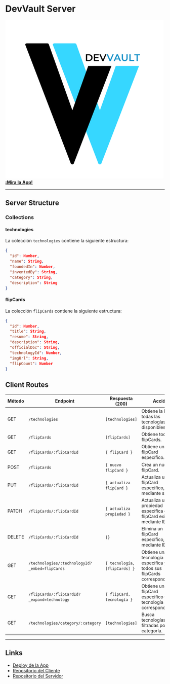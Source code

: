 # DevVault Server

[![App Logo](./logo.png)](https://devvaultproject.netlify.app)  
**[¡Mira la App!](https://devvaultproject.netlify.app)**

---

## Server Structure

### Collections

#### **technologies**

La colección `technologies` contiene la siguiente estructura:  
```json
{
  "id": Number,
  "name": String,
  "foundedIn": Number,
  "inventedBy": String,
  "category": String,
  "description": String
}
```
#### **flipCards**

La colección `flipCards` contiene la siguiente estructura:  
```json
{
  "id": Number,
  "title": String,
  "resume": String,
  "description": String,
  "officialDoc": String,
  "technologyId": Number,
  "imgUrl": String,
  "flipCount": Number
}
```

## Client Routes

| **Método** | **Endpoint**                                  | **Respuesta (200)**                 | **Acción**                                                                 |
|------------|-----------------------------------------------|-------------------------------------|-----------------------------------------------------------------------------|
| GET        | `/technologies`                               | `[technologies]`                    | Obtiene la lista de todas las tecnologías disponibles.                     |
| GET        | `/flipCards`                                  | `[flipCards]`                       | Obtiene todos los flipCards.                                               |
| GET        | `/flipCards/:flipCardId`                      | `{ flipCard }`                      | Obtiene un flipCard específico.                                            |
| POST       | `/flipCards`                                  | `{ nuevo flipCard }`                | Crea un nuevo flipCard.                                                    |
| PUT        | `/flipCards/:flipCardId`                      | `{ actualiza flipCard }`            | Actualiza un flipCard específico, mediante su ID.                          |
| PATCH      | `/flipCards/:flipCardId`                      | `{ actualiza propiedad }`           | Actualiza una propiedad específica de un flipCard existente, mediante ID.  |
| DELETE     | `/flipCards/:flipCardId`                      | `{}`                                | Elimina un flipCard específico, mediante ID.                               |
| GET        | `/technologies/:technologyId?_embed=flipCards`| `{ tecnología, [flipCards] }`       | Obtiene una tecnología específica y todos sus flipCards correspondientes.  |
| GET        | `/flipCards/:flipCardId?_expand=technology`   | `{ flipCard, tecnología }`          | Obtiene un flipCard específico y la tecnología correspondiente.            |
| GET        | `/technologies/category/:category`            | `[technologies]`                    | Busca tecnologías filtradas por categoría.                                 |

---

## Links

- [Deploy de la App](https://devvaultproject.netlify.app)
- [Repositorio del Cliente](https://github.com/HelixGuardi/dev-vault-client)
- [Repositorio del Servidor](https://github.com/HelixGuardi/dev-vault-server)
<!-- - [Documentación de la API](https://github.com/usuario/devvault-api-docs) -->